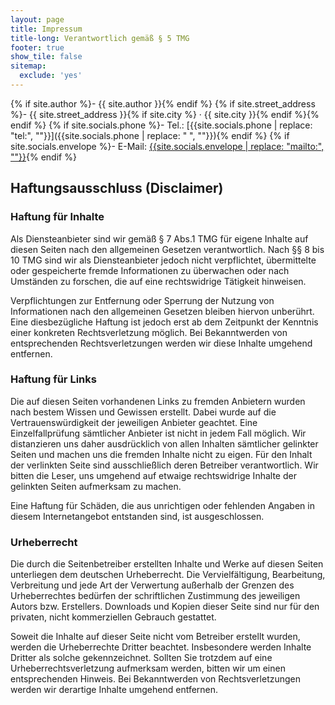 ```yaml
---
layout: page
title: Impressum
title-long: Verantwortlich gemäß § 5 TMG
footer: true
show_tile: false
sitemap:
  exclude: 'yes'
---
```


{% if site.author %}- {{ site.author }}{% endif %}
{% if site.street_address %}- {{ site.street_address }}{% if site.city %} · {{ site.city }}{% endif %}{% endif %}
{% if site.socials.phone %}- Tel.: [{{site.socials.phone | replace: "tel:", ""}}]({{site.socials.phone | replace: " ", ""}}){% endif %}
{% if site.socials.envelope %}- E-Mail: [{{site.socials.envelope | replace: "mailto:", ""}}]({{site.socials.envelope}}){% endif %}

## Haftungsausschluss (Disclaimer)

### Haftung für Inhalte
Als Diensteanbieter sind wir gemäß § 7 Abs.1 TMG für eigene Inhalte auf diesen Seiten nach den allgemeinen Gesetzen verantwortlich. Nach §§ 8 bis 10 TMG sind wir als Diensteanbieter jedoch nicht verpflichtet, übermittelte oder gespeicherte fremde Informationen zu überwachen oder nach Umständen zu forschen, die auf eine rechtswidrige Tätigkeit hinweisen.

Verpflichtungen zur Entfernung oder Sperrung der Nutzung von Informationen nach den allgemeinen Gesetzen bleiben hiervon unberührt. Eine diesbezügliche Haftung ist jedoch erst ab dem Zeitpunkt der Kenntnis einer konkreten Rechtsverletzung möglich. Bei Bekanntwerden von entsprechenden Rechtsverletzungen werden wir diese Inhalte umgehend entfernen.

### Haftung für Links
Die auf diesen Seiten vorhandenen Links zu fremden Anbietern wurden nach bestem Wissen und Gewissen erstellt. Dabei wurde auf die Vertrauenswürdigkeit der jeweiligen Anbieter geachtet. Eine Einzelfallprüfung sämtlicher Anbieter ist nicht in jedem Fall möglich. Wir distanzieren uns daher ausdrücklich von allen Inhalten sämtlicher gelinkter Seiten und machen uns die fremden Inhalte nicht zu eigen. Für den Inhalt der verlinkten Seite sind ausschließlich deren Betreiber verantwortlich. Wir bitten die Leser, uns umgehend auf etwaige rechtswidrige Inhalte der gelinkten Seiten aufmerksam zu machen.

Eine Haftung für Schäden, die aus unrichtigen oder fehlenden Angaben in diesem Internetangebot entstanden sind, ist ausgeschlossen.

### Urheberrecht
Die durch die Seitenbetreiber erstellten Inhalte und Werke auf diesen Seiten unterliegen dem deutschen Urheberrecht. Die Vervielfältigung, Bearbeitung, Verbreitung und jede Art der Verwertung außerhalb der Grenzen des Urheberrechtes bedürfen der schriftlichen Zustimmung des jeweiligen Autors bzw. Erstellers. Downloads und Kopien dieser Seite sind nur für den privaten, nicht kommerziellen Gebrauch gestattet.

Soweit die Inhalte auf dieser Seite nicht vom Betreiber erstellt wurden, werden die Urheberrechte Dritter beachtet. Insbesondere werden Inhalte Dritter als solche gekennzeichnet. Sollten Sie trotzdem auf eine Urheberrechtsverletzung aufmerksam werden, bitten wir um einen entsprechenden Hinweis. Bei Bekanntwerden von Rechtsverletzungen werden wir derartige Inhalte umgehend entfernen.